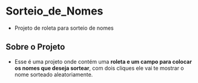 # Sorteio_de_Nomes
- Projeto de roleta para sorteio de nomes

## Sobre o Projeto

- Esse é uma projeto onde contém uma **roleta e um campo para colocar os nomes que deseja sortear**, com dois cliques ele vai te mostrar o nome sorteado aleatoriamente.

